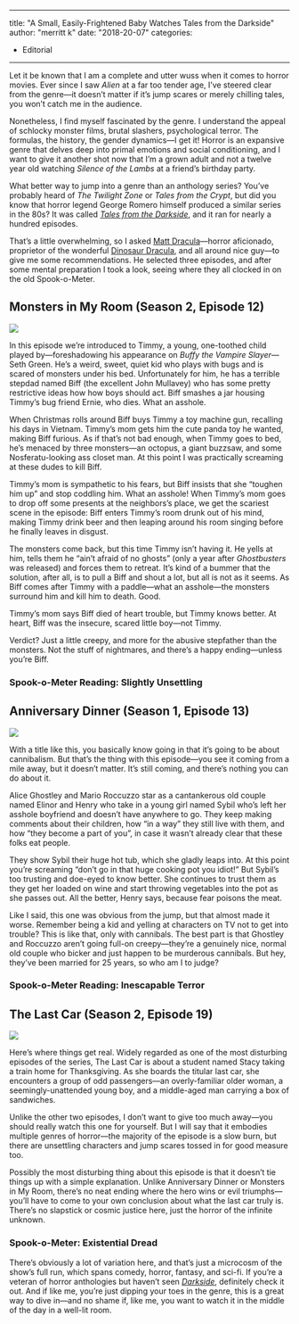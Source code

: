
---
title: "A Small, Easily-Frightened Baby Watches Tales from the Darkside"
author: "merritt k"
date: "2018-20-07"
categories:
- Editorial
---

Let it be known that I am a complete and utter wuss when it comes to horror movies. Ever since I saw *Alien* at a far too tender age, I&#8217;ve steered clear from the genre—it doesn&#8217;t matter if it&#8217;s jump scares or merely chilling tales, you won&#8217;t catch me in the audience.

Nonetheless, I find myself fascinated by the genre. I understand the appeal of schlocky monster films, brutal slashers, psychological terror. The formulas, the history, the gender dynamics—I get it! Horror is an expansive genre that delves deep into primal emotions and social conditioning, and I want to give it another shot now that I&#8217;m a grown adult and not a twelve year old watching *Silence of the Lambs* at a friend&#8217;s birthday party.

What better way to jump into a genre than an anthology series? You&#8217;ve probably heard of *The Twilight Zone* or *Tales from the Crypt*, but did you know that horror legend George Romero himself produced a similar series in the 80s? It was called [*Tales from the Darkside*](https://vrv.co/series/GRDQM4N7Y/Tales-From-The-Darkside), and it ran for nearly a hundred episodes.

That&#8217;s a little overwhelming, so I asked [Matt Dracula](http://twitter.com/dinosaurdracula)—horror aficionado, proprietor of the wonderful [Dinosaur Dracula](http://dinosaurdracula.com), and all around nice guy—to give me some recommendations. He selected three episodes, and after some mental preparation I took a look, seeing where they all clocked in on the old Spook-o-Meter.

## Monsters in My Room (Season 2, Episode 12)

![](https://i0.wp.com/vrvblog.co/wp-content/uploads/2018/07/Screen-Shot-2018-07-10-at-3.10.19-PM.png?resize=1020%2C800&#038;ssl=1)

In this episode we&#8217;re introduced to Timmy, a young, one-toothed child played by—foreshadowing his appearance on *Buffy the Vampire Slayer*—Seth Green. He&#8217;s a weird, sweet, quiet kid who plays with bugs and is scared of monsters under his bed. Unfortunately for him, he has a terrible stepdad named Biff (the excellent John Mullavey) who has some pretty restrictive ideas how how boys should act. Biff smashes a jar housing Timmy&#8217;s bug friend Ernie, who dies. What an asshole.

When Christmas rolls around Biff buys Timmy a toy machine gun, recalling his days in Vietnam. Timmy&#8217;s mom gets him the cute panda toy he wanted, making Biff furious. As if that&#8217;s not bad enough, when Timmy goes to bed, he&#8217;s menaced by three monsters—an octopus, a giant buzzsaw, and some Nosferatu-looking ass closet man. At this point I was practically screaming at these dudes to kill Biff.

Timmy&#8217;s mom is sympathetic to his fears, but Biff insists that she &#8220;toughen him up&#8221; and stop coddling him. What an asshole! When Timmy&#8217;s mom goes to drop off some presents at the neighbors&#8217;s place, we get the scariest scene in the episode: Biff enters Timmy&#8217;s room drunk out of his mind, making Timmy drink beer and then leaping around his room singing before he finally leaves in disgust.

The monsters come back, but this time Timmy isn&#8217;t having it. He yells at him, tells them he &#8220;ain&#8217;t afraid of no ghosts&#8221; (only a year after *Ghostbusters* was released) and forces them to retreat. It&#8217;s kind of a bummer that the solution, after all, is to pull a Biff and shout a lot, but all is not as it seems. As Biff comes after Timmy with a paddle—what an asshole—the monsters surround him and kill him to death. Good.

Timmy&#8217;s mom says Biff died of heart trouble, but Timmy knows better. At heart, Biff was the insecure, scared little boy—not Timmy.

Verdict? Just a little creepy, and more for the abusive stepfather than the monsters. Not the stuff of nightmares, and there&#8217;s a happy ending—unless you&#8217;re Biff.

### Spook-o-Meter Reading: Slightly Unsettling

## Anniversary Dinner (Season 1, Episode 13)

![](https://i0.wp.com/vrvblog.co/wp-content/uploads/2018/07/Screen-Shot-2018-07-11-at-11.58.21-AM-1.png?resize=1020%2C800&#038;ssl=1)

With a title like this, you basically know going in that it&#8217;s going to be about cannibalism. But that&#8217;s the thing with this episode—you see it coming from a mile away, but it doesn&#8217;t matter. It&#8217;s still coming, and there&#8217;s nothing you can do about it.

Alice Ghostley and Mario Roccuzzo star as a cantankerous old couple named Elinor and Henry who take in a young girl named Sybil who&#8217;s left her asshole boyfriend and doesn&#8217;t have anywhere to go. They keep making comments about their children, how &#8220;in a way&#8221; they still live with them, and how &#8220;they become a part of you&#8221;, in case it wasn&#8217;t already clear that these folks eat people.

They show Sybil their huge hot tub, which she gladly leaps into. At this point you&#8217;re screaming &#8220;don&#8217;t go in that huge cooking pot you idiot!&#8221; But Sybil&#8217;s too trusting and doe-eyed to know better. She continues to trust them as they get her loaded on wine and start throwing vegetables into the pot as she passes out. All the better, Henry says, because fear poisons the meat.

Like I said, this one was obvious from the jump, but that almost made it worse. Remember being a kid and yelling at characters on TV not to get into trouble? This is like that, only with cannibals. The best part is that Ghostley and Roccuzzo aren&#8217;t going full-on creepy—they&#8217;re a genuinely nice, normal old couple who bicker and just happen to be murderous cannibals. But hey, they&#8217;ve been married for 25 years, so who am I to judge?

### Spook-o-Meter Reading: Inescapable Terror

## The Last Car (Season 2, Episode 19)

![](https://i1.wp.com/vrvblog.co/wp-content/uploads/2018/07/Screen-Shot-2018-07-04-at-8.35.02-AM.png?resize=1020%2C700&#038;ssl=1)

Here&#8217;s where things get real. Widely regarded as one of the most disturbing episodes of the series, The Last Car is about a student named Stacy taking a train home for Thanksgiving. As she boards the titular last car, she encounters a group of odd passengers—an overly-familiar older woman, a seemingly-unattended young boy, and a middle-aged man carrying a box of sandwiches.

Unlike the other two episodes, I don&#8217;t want to give too much away—you should really watch this one for yourself. But I will say that it embodies multiple genres of horror—the majority of the episode is a slow burn, but there are unsettling characters and jump scares tossed in for good measure too.

Possibly the most disturbing thing about this episode is that it doesn&#8217;t tie things up with a simple explanation. Unlike Anniversary Dinner or Monsters in My Room, there&#8217;s no neat ending where the hero wins or evil triumphs—you&#8217;ll have to come to your own conclusion about what the last car truly is. There&#8217;s no slapstick or cosmic justice here, just the horror of the infinite unknown.

### Spook-o-Meter: Existential Dread

There&#8217;s obviously a lot of variation here, and that&#8217;s just a microcosm of the show&#8217;s full run, which spans comedy, horror, fantasy, and sci-fi. If you&#8217;re a veteran of horror anthologies but haven&#8217;t seen [*Darkside*](https://vrv.co/series/GRDQM4N7Y/Tales-From-The-Darkside), definitely check it out. And if like me, you&#8217;re just dipping your toes in the genre, this is a great way to dive in—and no shame if, like me, you want to watch it in the middle of the day in a well-lit room.
